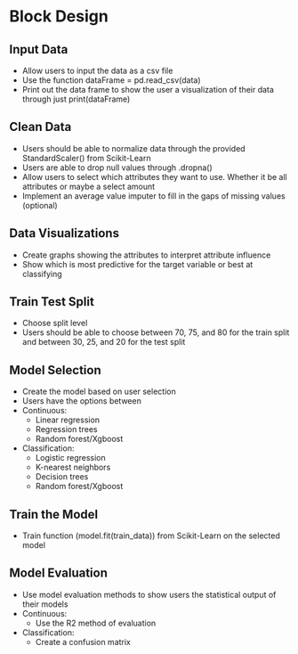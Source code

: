 # Block Design

## Input Data
- Allow users to input the data as a csv file
- Use the function dataFrame = pd.read_csv(data)
- Print out the data frame to show the user a visualization of their data through just print(dataFrame)

## Clean Data 
- Users should be able to normalize data through the provided StandardScaler() from Scikit-Learn 
- Users are able to drop null values through .dropna()
- Allow users to select which attributes they want to use. Whether it be all attributes or maybe a select amount
- Implement an average value imputer to fill in the gaps of missing values (optional)

## Data Visualizations
- Create graphs showing the attributes to interpret attribute influence
- Show which is most predictive for the target variable or best at classifying 

## Train Test Split
- Choose split level
- Users should be able to choose between 70, 75, and 80 for the train split and between 30, 25, and 20 for the test split

## Model Selection 
- Create the model based on user selection 
- Users have the options between
- Continuous: 
    - Linear regression
    - Regression trees 
    - Random forest/Xgboost
- Classification: 
    - Logistic regression
    - K-nearest neighbors
    - Decision trees
    - Random forest/Xgboost

## Train the Model
- Train function (model.fit(train_data)) from Scikit-Learn on the selected model 

## Model Evaluation
- Use model evaluation methods to show users the statistical output of their models
- Continuous: 
    - Use the R2 method of evaluation 
- Classification:
    - Create a confusion matrix 
